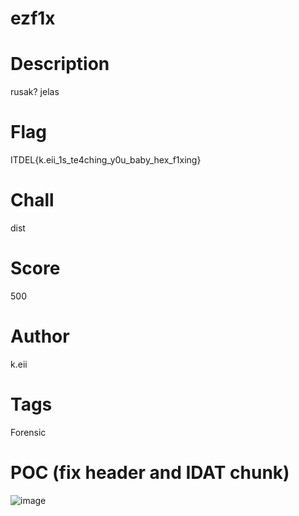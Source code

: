 
# ezf1x
# Description
rusak? jelas

# Flag
ITDEL{k.eii_1s_te4ching_y0u_baby_hex_f1xing}

# Chall
dist

# Score
500

# Author
k.eii

# Tags
Forensic

# POC (fix header and IDAT chunk)
![image](https://github.com/user-attachments/assets/20acf131-948a-4c5e-8315-cc8c6c4f2da6)
